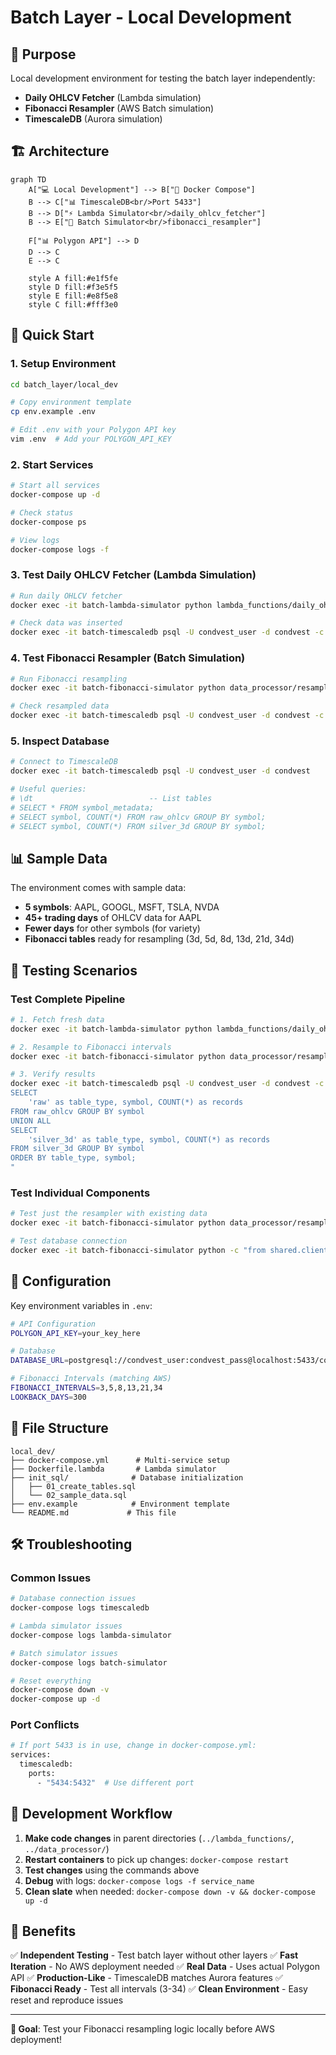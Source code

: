 # Batch Layer - Local Development

## 🎯 Purpose

Local development environment for testing the batch layer independently:
- **Daily OHLCV Fetcher** (Lambda simulation)
- **Fibonacci Resampler** (AWS Batch simulation)
- **TimescaleDB** (Aurora simulation)

## 🏗️ Architecture

```mermaid
graph TD
    A["💻 Local Development"] --> B["🐳 Docker Compose"]
    B --> C["📊 TimescaleDB<br/>Port 5433"]
    B --> D["⚡ Lambda Simulator<br/>daily_ohlcv_fetcher"]
    B --> E["🚀 Batch Simulator<br/>fibonacci_resampler"]
    
    F["📊 Polygon API"] --> D
    D --> C
    E --> C
    
    style A fill:#e1f5fe
    style D fill:#f3e5f5
    style E fill:#e8f5e8
    style C fill:#fff3e0
```

## 🚀 Quick Start

### 1. Setup Environment

```bash
cd batch_layer/local_dev

# Copy environment template
cp env.example .env

# Edit .env with your Polygon API key
vim .env  # Add your POLYGON_API_KEY
```

### 2. Start Services

```bash
# Start all services
docker-compose up -d

# Check status
docker-compose ps

# View logs
docker-compose logs -f
```

### 3. Test Daily OHLCV Fetcher (Lambda Simulation)

```bash
# Run daily OHLCV fetcher
docker exec -it batch-lambda-simulator python lambda_functions/daily_ohlcv_fetcher.py

# Check data was inserted
docker exec -it batch-timescaledb psql -U condvest_user -d condvest -c "SELECT COUNT(*) FROM raw_ohlcv;"
```

### 4. Test Fibonacci Resampler (Batch Simulation)

```bash
# Run Fibonacci resampling
docker exec -it batch-fibonacci-simulator python data_processor/resampler.py

# Check resampled data
docker exec -it batch-timescaledb psql -U condvest_user -d condvest -c "SELECT symbol, date, close FROM silver_3d LIMIT 5;"
```

### 5. Inspect Database

```bash
# Connect to TimescaleDB
docker exec -it batch-timescaledb psql -U condvest_user -d condvest

# Useful queries:
# \dt                          -- List tables
# SELECT * FROM symbol_metadata;
# SELECT symbol, COUNT(*) FROM raw_ohlcv GROUP BY symbol;
# SELECT symbol, COUNT(*) FROM silver_3d GROUP BY symbol;
```

## 📊 Sample Data

The environment comes with sample data:
- **5 symbols**: AAPL, GOOGL, MSFT, TSLA, NVDA
- **45+ trading days** of OHLCV data for AAPL
- **Fewer days** for other symbols (for variety)
- **Fibonacci tables** ready for resampling (3d, 5d, 8d, 13d, 21d, 34d)

## 🧪 Testing Scenarios

### Test Complete Pipeline

```bash
# 1. Fetch fresh data
docker exec -it batch-lambda-simulator python lambda_functions/daily_ohlcv_fetcher.py

# 2. Resample to Fibonacci intervals
docker exec -it batch-fibonacci-simulator python data_processor/resampler.py

# 3. Verify results
docker exec -it batch-timescaledb psql -U condvest_user -d condvest -c "
SELECT 
    'raw' as table_type, symbol, COUNT(*) as records 
FROM raw_ohlcv GROUP BY symbol
UNION ALL
SELECT 
    'silver_3d' as table_type, symbol, COUNT(*) as records 
FROM silver_3d GROUP BY symbol
ORDER BY table_type, symbol;
"
```

### Test Individual Components

```bash
# Test just the resampler with existing data
docker exec -it batch-fibonacci-simulator python data_processor/resampler.py --intervals 3 5

# Test database connection
docker exec -it batch-fibonacci-simulator python -c "from shared.clients.local_postgres_client import LocalPostgresClient; client = LocalPostgresClient('postgresql://condvest_user:condvest_pass@timescaledb:5432/condvest'); print('Connected:', client.get_active_symbols())"
```

## 🔧 Configuration

Key environment variables in `.env`:

```bash
# API Configuration
POLYGON_API_KEY=your_key_here

# Database
DATABASE_URL=postgresql://condvest_user:condvest_pass@localhost:5433/condvest

# Fibonacci Intervals (matching AWS)
FIBONACCI_INTERVALS=3,5,8,13,21,34
LOOKBACK_DAYS=300
```

## 📁 File Structure

```
local_dev/
├── docker-compose.yml      # Multi-service setup
├── Dockerfile.lambda       # Lambda simulator
├── init_sql/              # Database initialization
│   ├── 01_create_tables.sql
│   └── 02_sample_data.sql
├── env.example            # Environment template
└── README.md             # This file
```

## 🛠️ Troubleshooting

### Common Issues

```bash
# Database connection issues
docker-compose logs timescaledb

# Lambda simulator issues
docker-compose logs lambda-simulator

# Batch simulator issues
docker-compose logs batch-simulator

# Reset everything
docker-compose down -v
docker-compose up -d
```

### Port Conflicts

```bash
# If port 5433 is in use, change in docker-compose.yml:
services:
  timescaledb:
    ports:
      - "5434:5432"  # Use different port
```

## 🔄 Development Workflow

1. **Make code changes** in parent directories (`../lambda_functions/`, `../data_processor/`)
2. **Restart containers** to pick up changes: `docker-compose restart`
3. **Test changes** using the commands above
4. **Debug** with logs: `docker-compose logs -f service_name`
5. **Clean slate** when needed: `docker-compose down -v && docker-compose up -d`

## 🎯 Benefits

✅ **Independent Testing** - Test batch layer without other layers
✅ **Fast Iteration** - No AWS deployment needed
✅ **Real Data** - Uses actual Polygon API
✅ **Production-Like** - TimescaleDB matches Aurora features
✅ **Fibonacci Ready** - Test all intervals (3-34)
✅ **Clean Environment** - Easy reset and reproduce issues

---

**🎯 Goal**: Test your Fibonacci resampling logic locally before AWS deployment!
